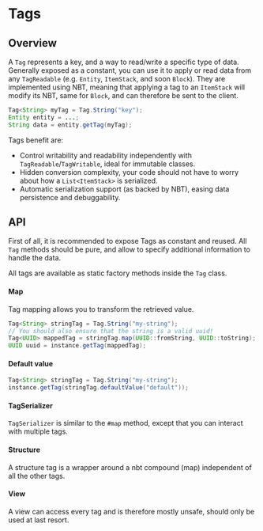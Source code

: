 # Tags

## Overview

A `Tag` represents a key, and a way to read/write a specific type of data. Generally exposed as a constant, you can use it to apply or read data from any `TagReadable` (e.g. `Entity`, `ItemStack`, and soon `Block`). They are implemented using NBT, meaning that applying a tag to an `ItemStack` will modify its NBT, same for `Block`, and can therefore be sent to the client.

```java
Tag<String> myTag = Tag.String("key");
Entity entity = ...;
String data = entity.getTag(myTag);
```

Tags benefit are:

* Control writability and readability independently with `TagReadable`/`TagWritable`, ideal for immutable classes.
* Hidden conversion complexity, your code should not have to worry about how a `List<ItemStack>` is serialized.
* Automatic serialization support (as backed by NBT), easing data persistence and debuggability.

## API

First of all, it is recommended to expose Tags as constant and reused. All `Tag` methods should be pure, and allow to specify additional information to handle the data.

All tags are available as static factory methods inside the `Tag` class.

#### Map

Tag mapping allows you to transform the retrieved value.

```java
Tag<String> stringTag = Tag.String("my-string");
// You should also ensure that the string is a valid uuid!
Tag<UUID> mappedTag = stringTag.map(UUID::fromString, UUID::toString);
UUID uuid = instance.getTag(mappedTag);
```

#### Default value

```java
Tag<String> stringTag = Tag.String("my-string");
instance.getTag(stringTag.defaultValue("default"));
```

#### TagSerializer

`TagSerializer` is similar to the `#map` method, except that you can interact with multiple tags.

#### Structure

A structure tag is a wrapper around a nbt compound (map) independent of all the other tags.

#### View

A view can access every tag and is therefore mostly unsafe, should only be used at last resort.

